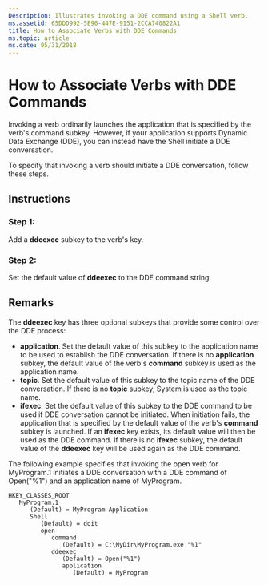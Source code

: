 ```yaml
---
Description: Illustrates invoking a DDE command using a Shell verb.
ms.assetid: 65DDD992-5E96-447E-9151-2CCA740822A1
title: How to Associate Verbs with DDE Commands
ms.topic: article
ms.date: 05/31/2018
---
```


# How to Associate Verbs with DDE Commands

Invoking a verb ordinarily launches the application that is specified by the verb's command subkey. However, if your application supports Dynamic Data Exchange (DDE), you can instead have the Shell initiate a DDE conversation.

To specify that invoking a verb should initiate a DDE conversation, follow these steps.

## Instructions

### Step 1:

Add a **ddeexec** subkey to the verb's key.

### Step 2:

Set the default value of **ddeexec** to the DDE command string.

## Remarks

The **ddeexec** key has three optional subkeys that provide some control over the DDE process:

-   **application**. Set the default value of this subkey to the application name to be used to establish the DDE conversation. If there is no **application** subkey, the default value of the verb's **command** subkey is used as the application name.
-   **topic**. Set the default value of this subkey to the topic name of the DDE conversation. If there is no **topic** subkey, System is used as the topic name.
-   **ifexec**. Set the default value of this subkey to the DDE command to be used if DDE conversation cannot be initiated. When initiation fails, the application that is specified by the default value of the verb's **command** subkey is launched. If an **ifexec** key exists, its default value will then be used as the DDE command. If there is no **ifexec** subkey, the default value of the **ddeexec** key will be used again as the DDE command.

The following example specifies that invoking the open verb for MyProgram.1 initiates a DDE conversation with a DDE command of Open("%1") and an application name of MyProgram.

```
HKEY_CLASSES_ROOT
   MyProgram.1
      (Default) = MyProgram Application
      Shell
         (Default) = doit
         open
            command
               (Default) = C:\MyDir\MyProgram.exe "%1"
            ddeexec
               (Default) = Open("%1")
               application
                  (Default) = MyProgram
```

 

 



